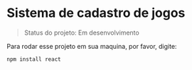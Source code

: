 # Sistema de cadastro de jogos #

> Status do projeto: Em desenvolvimento

Para rodar esse projeto em sua maquina, por favor, digite:

```
npm install react
```
